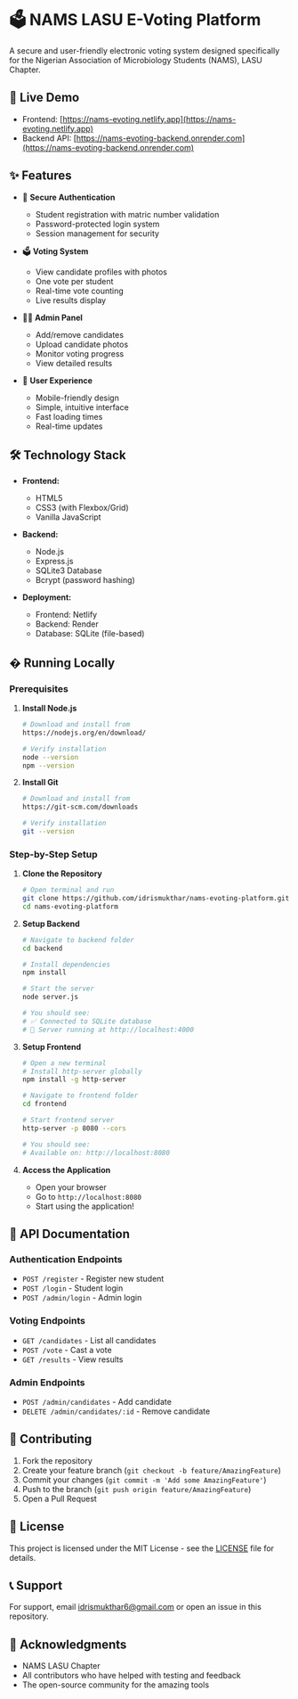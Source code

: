 # 🗳️ NAMS LASU E-Voting Platform

A secure and user-friendly electronic voting system designed specifically for the Nigerian Association of Microbiology Students (NAMS), LASU Chapter.

## 📱 Live Demo
- Frontend: [https://nams-evoting.netlify.app](https://nams-evoting.netlify.app)
- Backend API: [https://nams-evoting-backend.onrender.com](https://nams-evoting-backend.onrender.com)

## ✨ Features

- 👤 **Secure Authentication**
  - Student registration with matric number validation
  - Password-protected login system
  - Session management for security

- 🗳️ **Voting System**
  - View candidate profiles with photos
  - One vote per student
  - Real-time vote counting
  - Live results display

- 👨‍💼 **Admin Panel**
  - Add/remove candidates
  - Upload candidate photos
  - Monitor voting progress
  - View detailed results

- 📱 **User Experience**
  - Mobile-friendly design
  - Simple, intuitive interface
  - Fast loading times
  - Real-time updates

## 🛠️ Technology Stack

- **Frontend:**
  - HTML5
  - CSS3 (with Flexbox/Grid)
  - Vanilla JavaScript

- **Backend:**
  - Node.js
  - Express.js
  - SQLite3 Database
  - Bcrypt (password hashing)

- **Deployment:**
  - Frontend: Netlify
  - Backend: Render
  - Database: SQLite (file-based)

## � Running Locally

### Prerequisites

1. **Install Node.js**
   ```bash
   # Download and install from
   https://nodejs.org/en/download/
   
   # Verify installation
   node --version
   npm --version
   ```

2. **Install Git**
   ```bash
   # Download and install from
   https://git-scm.com/downloads
   
   # Verify installation
   git --version
   ```

### Step-by-Step Setup

1. **Clone the Repository**
   ```bash
   # Open terminal and run
   git clone https://github.com/idrismukthar/nams-evoting-platform.git
   cd nams-evoting-platform
   ```

2. **Setup Backend**
   ```bash
   # Navigate to backend folder
   cd backend
   
   # Install dependencies
   npm install
   
   # Start the server
   node server.js
   
   # You should see:
   # ✅ Connected to SQLite database
   # 🚀 Server running at http://localhost:4000
   ```

3. **Setup Frontend**
   ```bash
   # Open a new terminal
   # Install http-server globally
   npm install -g http-server
   
   # Navigate to frontend folder
   cd frontend
   
   # Start frontend server
   http-server -p 8080 --cors
   
   # You should see:
   # Available on: http://localhost:8080
   ```

4. **Access the Application**
   - Open your browser
   - Go to `http://localhost:8080`
   - Start using the application!

## 📝 API Documentation

### Authentication Endpoints
- `POST /register` - Register new student
- `POST /login` - Student login
- `POST /admin/login` - Admin login

### Voting Endpoints
- `GET /candidates` - List all candidates
- `POST /vote` - Cast a vote
- `GET /results` - View results

### Admin Endpoints
- `POST /admin/candidates` - Add candidate
- `DELETE /admin/candidates/:id` - Remove candidate

## 👥 Contributing

1. Fork the repository
2. Create your feature branch (`git checkout -b feature/AmazingFeature`)
3. Commit your changes (`git commit -m 'Add some AmazingFeature'`)
4. Push to the branch (`git push origin feature/AmazingFeature`)
5. Open a Pull Request

## 📄 License

This project is licensed under the MIT License - see the [LICENSE](LICENSE) file for details.

## 📞 Support

For support, email idrismukthar6@gmail.com or open an issue in this repository.

## 🙏 Acknowledgments

- NAMS LASU Chapter
- All contributors who have helped with testing and feedback
- The open-source community for the amazing tools
